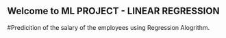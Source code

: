 ## Welcome to ML PROJECT - LINEAR REGRESSION

#Predicition of the salary of the employees using Regression Alogrithm.




